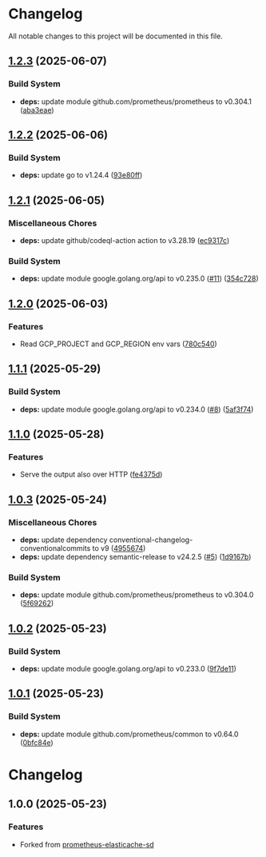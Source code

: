 # Changelog

All notable changes to this project will be documented in this file.

## [1.2.3](https://github.com/rickard-von-essen/prometheus-memorystore-sd/compare/v1.2.2...v1.2.3) (2025-06-07)

### Build System

* **deps:** update module github.com/prometheus/prometheus to v0.304.1 ([aba3eae](https://github.com/rickard-von-essen/prometheus-memorystore-sd/commit/aba3eae51d6480796bfb07791490d81ebc417929))

## [1.2.2](https://github.com/rickard-von-essen/prometheus-memorystore-sd/compare/v1.2.1...v1.2.2) (2025-06-06)

### Build System

* **deps:** update go to v1.24.4 ([93e80ff](https://github.com/rickard-von-essen/prometheus-memorystore-sd/commit/93e80ffe4ac7f6ddd4f5328509a743a489073258))

## [1.2.1](https://github.com/rickard-von-essen/prometheus-memorystore-sd/compare/v1.2.0...v1.2.1) (2025-06-05)

### Miscellaneous Chores

* **deps:** update github/codeql-action action to v3.28.19 ([ec9317c](https://github.com/rickard-von-essen/prometheus-memorystore-sd/commit/ec9317c1d7809b3c1174c8736f600147dafa040a))

### Build System

* **deps:** update module google.golang.org/api to v0.235.0 ([#11](https://github.com/rickard-von-essen/prometheus-memorystore-sd/issues/11)) ([354c728](https://github.com/rickard-von-essen/prometheus-memorystore-sd/commit/354c728c814edbf0004c8c84556c454770a89b34))

## [1.2.0](https://github.com/rickard-von-essen/prometheus-memorystore-sd/compare/v1.1.1...v1.2.0) (2025-06-03)

### Features

* Read GCP_PROJECT and GCP_REGION env vars ([780c540](https://github.com/rickard-von-essen/prometheus-memorystore-sd/commit/780c5403bb831cba0353006d18a109bc8d896e9c))

## [1.1.1](https://github.com/rickard-von-essen/prometheus-memorystore-sd/compare/v1.1.0...v1.1.1) (2025-05-29)

### Build System

* **deps:** update module google.golang.org/api to v0.234.0 ([#8](https://github.com/rickard-von-essen/prometheus-memorystore-sd/issues/8)) ([5af3f74](https://github.com/rickard-von-essen/prometheus-memorystore-sd/commit/5af3f744793311aa3fb98a57e42b3ce6971c6377))

## [1.1.0](https://github.com/rickard-von-essen/prometheus-memorystore-sd/compare/v1.0.3...v1.1.0) (2025-05-28)

### Features

* Serve the output also over HTTP ([fe4375d](https://github.com/rickard-von-essen/prometheus-memorystore-sd/commit/fe4375d669ac9ce85651d4e1782ac58b509938dc))

## [1.0.3](https://github.com/rickard-von-essen/prometheus-memorystore-sd/compare/v1.0.2...v1.0.3) (2025-05-24)

### Miscellaneous Chores

* **deps:** update dependency conventional-changelog-conventionalcommits to v9 ([4955674](https://github.com/rickard-von-essen/prometheus-memorystore-sd/commit/49556742f83b54ae372e8d5357fa4ab525c7b0a0))
* **deps:** update dependency semantic-release to v24.2.5 ([#5](https://github.com/rickard-von-essen/prometheus-memorystore-sd/issues/5)) ([1d9167b](https://github.com/rickard-von-essen/prometheus-memorystore-sd/commit/1d9167bd9b31b02495e2b0b98264e22e990c33f4))

### Build System

* **deps:** update module github.com/prometheus/prometheus to v0.304.0 ([5f69262](https://github.com/rickard-von-essen/prometheus-memorystore-sd/commit/5f69262de773a19d009fb45537493e708dc1d366))

## [1.0.2](https://github.com/rickard-von-essen/prometheus-memorystore-sd/compare/v1.0.1...v1.0.2) (2025-05-23)

### Build System

* **deps:** update module google.golang.org/api to v0.233.0 ([9f7de11](https://github.com/rickard-von-essen/prometheus-memorystore-sd/commit/9f7de118fe89b1d33242037f9ff699bf9b21aadd))

## [1.0.1](https://github.com/rickard-von-essen/prometheus-memorystore-sd/compare/v1.0.0...v1.0.1) (2025-05-23)

### Build System

* **deps:** update module github.com/prometheus/common to v0.64.0 ([0bfc84e](https://github.com/rickard-von-essen/prometheus-memorystore-sd/commit/0bfc84e4e08c457f0f81b583a3e6f9ea7bc3c55c))

# Changelog

## 1.0.0 (2025-05-23)


### Features

* Forked from [prometheus-elasticache-sd](https://github.com/maxbrunet/prometheus-elasticache-sd)
